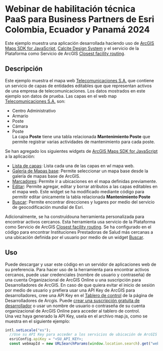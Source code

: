 # Webinar de habilitación técnica PaaS para Business Partners de Esri Colombia, Ecuador y Panamá 2024
Este ejemplo muestra una aplicación desarrollada haciendo uso de [ArcGIS Maps SDK for JavaScript](https://developers.arcgis.com/javascript/latest/), [Calcite Design System](https://developers.arcgis.com/calcite-design-system/) y el servicio de la Plataforma como Servicio de ArcGIS [Closest facility routing](https://developers.arcgis.com/documentation/mapping-apis-and-services/routing/closest-facility-routing/).
## Descripción
Este ejemplo muestra el mapa web [Telecomunicaciones S.A.](https://sersig-esri-co.maps.arcgis.com/home/item.html?id=53866cce96b24f59a76176d7d75dad64#) que contiene un servicio de capas de entidades editables que que representan activos de una empresa de telecomunicaciones. Los datos mostrados en este ejemplo son datos de prueba.
Las capas en el web map [Telecomunicaciones S.A.](https://sersig-esri-co.maps.arcgis.com/home/item.html?id=53866cce96b24f59a76176d7d75dad64#) son:
- Centro Administrativo
- Armario
- Poste
- Cámara
- Poste  
La capa **Poste** tiene una tabla relacionada **Mantenimiento Poste** que permite registrar varias actividades de mantenimiento para cada poste.  

Se han agregado los siguientes widgets de [ArcGIS Maps SDK for JavaScript](https://developers.arcgis.com/javascript/latest/) a la aplicación:
- [Lista de capas](https://developers.arcgis.com/javascript/latest/api-reference/esri-widgets-LayerList.html): Lista cada una de las capas en wl mapa web.
- [Galería de Mapas base](https://developers.arcgis.com/javascript/latest/api-reference/esri-widgets-BasemapGallery.html): Permite seleccionar un mapa base desde la galería de mapas base de ArcGIS.
- [Marcadores](https://developers.arcgis.com/javascript/latest/api-reference/esri-widgets-Bookmarks.html): Permite ir a ubicaciones en el mapa definidas previamente.
- [Editar](https://developers.arcgis.com/javascript/latest/api-reference/esri-widgets-Editor.html): Permite agregar, editar y borrar atributos a las capas editables en el mapa web. Este widget se ha modificado mediante código para permitir editar únicamente la tabla relacionada **Mantenimiento Poste**
- [Buscar](https://developers.arcgis.com/javascript/latest/api-reference/esri-webdoc-applicationProperties-Search.html): Permite encontrar direcciones y lugares por medio del servicio de geocodificación mundial de Esri.  

Adicionalmente, se ha construídouna herramienta personalizada para encontrar activos cercanos. Esta herramienta usa servicio de la Plataforma como Servicio de ArcGIS [Closest facility routing](https://developers.arcgis.com/documentation/mapping-apis-and-services/routing/closest-facility-routing/). Se ha configurado en el código para encontrar Instituciones Prestadoras de Salud más cercanas a una ubicación definida por el usuario por medio de un widget [Buscar](https://developers.arcgis.com/javascript/latest/api-reference/esri-webdoc-applicationProperties-Search.html).  
## Uso
Puede descargar y usar este código en un servidor de aplicaciones web de su preferencia. Para hacer uso de la herramienta para encontrar activos cercanos, puede usar credenciales (nombre de usuario y contraseña) de una cuenta Organizacional de ArcGIS Online u una suscripción para Desarrolladores de ArcGIS. En caso de que quiera evitar el inicio de sesión por medio de usuario y prefiera usar una API Key de ArcGIS para desarrolladores, cree una API Key en el [Tablero de control](https://developers.arcgis.com/dashboard/) de la página de Desarrolladores de Arcgis. Puede [crear una suscripción gratuita de desarrollador](https://developers.arcgis.com/sign-up/) o usar un nombre de usuario o contraseña de su cuenta organizacional de ArcGIS Online para acceder al tablero de control.  
Una vez haya generado la API Key, usela en el archivo map.js, como se muestra en el siguiente ejemplo:  
```javascript
intl.setLocale("es");
  //Use su API Key para acceder a los servicios de ubicación de ArcGIS Platform
  esriConfig.apiKey = "<SU_API_KEY>;
  const webmapId = new URLSearchParams(window.location.search).get("webmap") ?? "53866cce96b24f59a76176d7d75dad64";
```
